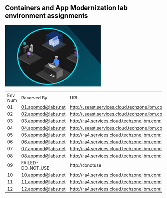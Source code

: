 
<h2 style="color:black">Containers and App Modernization lab environment assignments</h2>


  ![](./images/techjam.png)

  
|              |                          |             |          
|-------------|---------------------------|-------------|
Env Num |	Reserved By  |	URL  |
01 | 01.appmod@labs.net | http://useast.services.cloud.techzone.ibm.com:34521
02 | 02.appmod@labs.net | http://useast.services.cloud.techzone.ibm.com:30355
03 | 03.appmod@labs.net | http://na4.services.cloud.techzone.ibm.com:27439/
04 | 04.appmod@labs.net	| http://useast.services.cloud.techzone.ibm.com:38988
05 | 05.appmod@labs.net	| http://na4.services.cloud.techzone.ibm.com:22404/
06 | 06.appmod@labs.net	| http://na4.services.cloud.techzone.ibm.com:30720/
07 | 07.appmod@labs.net	| http://na4.services.cloud.techzone.ibm.com:32179/
08 | 08.appmod@labs.net	| http://na4.services.cloud.techzone.ibm.com:31716/
09 | FAILED-DO_NOT_USE	| http://donotuse
10 | 10.appmod@labs.net	| http://na4.services.cloud.techzone.ibm.com:31358/
11 | 11.appmod@labs.net	| http://na4.services.cloud.techzone.ibm.com:35697/
12 | 12.appmod@labs.net	| http://na4.services.cloud.techzone.ibm.com:24689/









<!--

|             |                            |             |               |
|-------------|---------------------------|-------------|----------------|
Env Num |	Reserved By |	Password  |	URL  |
17|	aqua@labs.net |	jtp7tfh5|https://cloud.skytap.com/vms/8c8d9b5c267ffb2d5852dc122e18043b/desktops
18|	black@labs.net| 8hskssss|https://cloud.skytap.com/vms/be332aa6c4c87f8021cdb23123f0d5e0/desktops
19|	coral@labs.net|	695dw37p|	https://cloud.skytap.com/vms/30c0bf152fb53878814000702b3d33ef/desktops
20|	dove@labs.net|	sk9jbcga|	https://cloud.skytap.com/vms/efc991d369e69471e24380a6d686c932/desktops
21|	|	yh7h3lt9|	https://cloud.skytap.com/vms/84365134f45d5e5d56f5c4f4e8225dd3/desktops
22|	|	lgsr1f2t|	https://cloud.skytap.com/vms/1ea22aa35b507257185cdbb9333573a4/desktops
23|	|	xt2ffa2o|	https://cloud.skytap.com/vms/41c658ace1a5402601c015104dc32688/desktops
24|	|	j2z03e1p|	https://cloud.skytap.com/vms/9161bed1999c72d6e1af6a04d6c88c3d/desktops
25|	|	zwaysztm|	https://cloud.skytap.com/vms/4d2bb41dade4f89787110542d4dcfd5f/desktops

  
-->